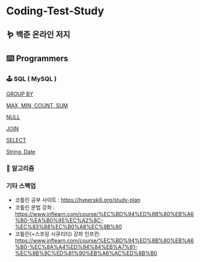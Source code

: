 
# Coding-Test-Study


## 🪱 백준 온라인 저지

## ⌨️ Programmers 
### 🕹 SQL ( MySQL )
[GROUP BY](./Programmers/SQL/GROUP%20BY.md)

[MAX, MIN, COUNT, SUM](./Programmers/SQL/MAX,%20MIN,%20COUNT,%20SUM.md)

[NULL](./Programmers/SQL/NULL.md)

[JOIN](./Programmers/SQL/JOIN.md)

[SELECT](./Programmers/SQL/SELECT.md)

[String, Date](./Programmers/SQL/String,%20Date.md)


### 🐍 알고리즘


### 기타 스펙업
- 코틀린 공부 사이트 : https://hyperskill.org/study-plan
- 코틀린 문법 강좌  : https://www.inflearn.com/course/%EC%BD%94%ED%8B%80%EB%A6%B0-%EA%B0%95%EC%A2%8C-%EC%83%88%EC%B0%A8%EC%9B%90
- 코틀린(+스프링 시큐리티) 강좌 인프런: https://www.inflearn.com/course/%EC%BD%94%ED%8B%80%EB%A6%B0-%EC%8A%A4%ED%94%84%EB%A7%81-%EC%8B%9C%ED%81%90%EB%A6%AC%ED%8B%B0
